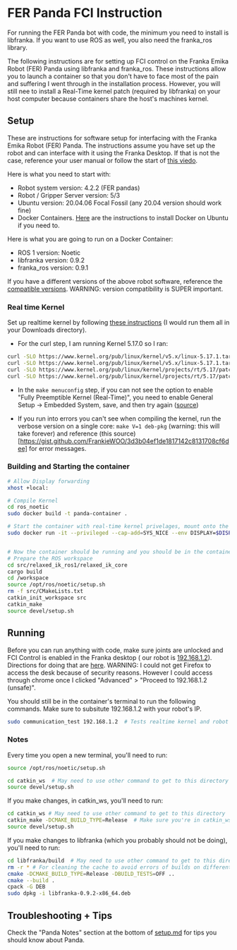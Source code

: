 # FER Panda FCI Instruction 
For running the FER Panda bot with code, the minimum you need to install is libfranka. If you want to use ROS as well, you also need the franka_ros library.

The following instructions are for setting up FCI control on the Franka Emika Robot (FER) Panda using libfranka and franka_ros. These instructions allow you to launch a container so that you don't have to face most of the pain and suffering I went through in the installation process. However, you will still nee to install a Real-Time kernel patch (required by libfranka) on your host computer because containers share the host's machines kernel.

## Setup
These are instructions for software setup for interfacing with the Franka Emika Robot (FER) Panda. The instructions assume you have set up the robot and can interface with it using the Franka Desktop. If that is not the case, reference your user manual or follow the start of [this viedo](https://youtu.be/91wFDNHVXI4?si=_RWVrXJ0wC-qe6NI).

Here is what you need to start with:
* Robot system version: 4.2.2 (FER pandas)
* Robot / Gripper Server version: 5/3
* Ubuntu version: 20.04.06 Focal Fossil (any 20.04 version should work fine)
* Docker Containers. [Here](https://docs.docker.com/engine/install/ubuntu/) are the instructions to install Docker on Ubuntu if you need to.


Here is what you are going to run on a Docker Container:
* ROS 1 version: Noetic
* libfranka version: 0.9.2
* franka_ros version: 0.9.1

If you have a different versions of the above robot software, reference the [compatible versions](https://frankaemika.github.io/docs/compatibility.html). WARNING: version compatibility is SUPER important.


### Real time Kernel
Set up realtime kernel by following [these instructions](https://frankaemika.github.io/docs/installation_linux.html#setting-up-the-real-time-kernel) (I would run them all in your Downloads directory).
* For the curl step, I am running Kernel 5.17.0 so I ran:
```bash
curl -SLO https://www.kernel.org/pub/linux/kernel/v5.x/linux-5.17.1.tar.xz
curl -SLO https://www.kernel.org/pub/linux/kernel/v5.x/linux-5.17.1.tar.sign
curl -SLO https://www.kernel.org/pub/linux/kernel/projects/rt/5.17/patch-5.17.1-rt17.patch.xz
curl -SLO https://www.kernel.org/pub/linux/kernel/projects/rt/5.17/patch-5.17.1-rt17.patch.sign
```

* In the `make menuconfig` step, if you can not see the option to enable  "Fully Preemptible Kernel (Real-Time)", you need to enable General Setup -> Embedded System, save, and then try again ([source](https://unix.stackexchange.com/questions/582075/trouble-selecting-fully-preemptible-kernel-real-time-when-configuring-compil))

* If you run into errors you can't see when compiling the kernel, run the verbose version on a single core: `make V=1 deb-pkg` (warning: this will take forever) and reference (this source)[https://gist.github.com/FrankieWOO/3d3b04ef1de1817142c8131708cf6dee] for error messages.


### Building and Starting the container
``` bash
# Allow Display forwarding
xhost +local:

# Compile Kernel
cd ros_noetic
sudo docker build -t panda-container .

# Start the container with real-time kernel privelages, mount onto the current directory, and allow display forwarding
sudo docker run -it --privileged --cap-add=SYS_NICE --env DISPLAY=$DISPLAY -v /tmp/.X11-unix:/tmp/.X11-unix -v $(pwd):/workspace --net=host panda-container


# Now the container should be running and you should be in the container's terminal
# Prepare the ROS workspace
cd src/relaxed_ik_ros1/relaxed_ik_core
cargo build
cd /workspace
source /opt/ros/noetic/setup.sh
rm -f src/CMakeLists.txt 
catkin_init_workspace src
catkin_make
source devel/setup.sh
```

## Running
Before you can run anything with code, make sure joints are unlocked and FCI Control is enabled in the Franka desktop ( our robot is [192.168.1.2](https://192.168.1.2/desk/)). Directions for doing that are [here](https://youtu.be/91wFDNHVXI4?si=4-ZArdrxOMAiCc5H&t=484). WARNING: I could not get Firefox to access the desk because of security reasons. However I could access through chrome once I clicked "Advanced" > "Proceed to 192.168.1.2 (unsafe)".

You should still be in the container's terminal to run the following commands. Make sure to subsitute 192.168.1.2 with your robot's IP.
```bash
sudo communication_test 192.168.1.2  # Tests realtime kernel and robot by moving bot
```

###  Notes

Every time you open a new terminal, you'll need to run:
```bash
source /opt/ros/noetic/setup.sh

cd catkin_ws  # May need to use other command to get to this directory
source devel/setup.sh
```

If you make changes, in catkin_ws, you'll need to run:

```bash
cd catkin_ws # May need to use other command to get to this directory
catkin_make -DCMAKE_BUILD_TYPE=Release  # Make sure you're in catkin_ws directory
source devel/setup.sh
```

If you make changes to libfranka (which you probably should not be doing), you'll need to run:
``` bash
cd libfranka/build  # May need to use other command to get to this directory
rm -r * # For cleaning the cache to avoid errors of builds on different machines
cmake -DCMAKE_BUILD_TYPE=Release -DBUILD_TESTS=OFF .. 
cmake --build .
cpack -G DEB
sudo dpkg -i libfranka-0.9.2-x86_64.deb

```

## Troubleshooting + Tips
Check the "Panda Notes" section at the bottom of [setup.md](/setup.md) for tips you should know about Panda.